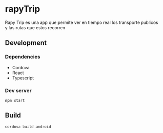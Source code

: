 # rapyTrip

Rapy Trip es una app que permite ver en tiempo real los transporte publicos y las rutas que estos recorren

## Development

### Dependencies
- Cordova
- React
- Typescript

### Dev server
```
npm start
```


## Build 
```
cordova build android
```
